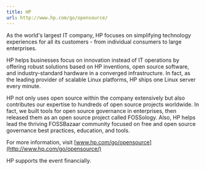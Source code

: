```yaml
---
title: HP
url: http://www.hp.com/go/opensource/
---
```

As the world's largest IT company, HP focuses on simplifying technology
experiences for all its customers - from individual consumers to large
enterprises.

HP helps businesses focus on innovation instead of IT operations by offering
robust solutions based on HP inventions, open source software, and
industry-standard hardware in a converged infrastructure. In fact, as the
leading provider of scalable Linux platforms, HP ships one Linux server every
minute.

HP not only uses open source within the company extensively but also
contributes our expertise to hundreds of open source projects worldwide. In
fact, we built tools for open source governance in enterprises, then released
them as an open source project called FOSSology. Also, HP helps lead the
thriving FOSSBazaar community focused on free and open source governance best
practices, education, and tools.

For more information, visit [www.hp.com/go/opensource](http://www.hp.com/go/opensource/)

HP supports the event financially.
